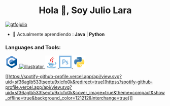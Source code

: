 <h1 align="center">Hola 👋, Soy Julio Lara</h1>


<p align="left"> <a href="https://twitter.com/gtfojulio" target="blank"><img src="https://img.shields.io/twitter/follow/gtfojulio?logo=twitter&style=for-the-badge" alt="gtfojulio" /></a> </p>

- 🌱 Actualmente aprendiendo : **Java** | **Python**

<h3 align="left">Languages and Tools:</h3>
<p align="left"> <a href="https://www.cprogramming.com/" target="_blank" rel="noreferrer"> <img src="https://raw.githubusercontent.com/devicons/devicon/master/icons/c/c-original.svg" alt="c" width="40" height="40"/> </a> <a href="https://www.w3schools.com/cpp/" target="_blank" rel="noreferrer"> <a href="https://www.adobe.com/in/products/illustrator.html" target="_blank" rel="noreferrer"> <img src="https://www.vectorlogo.zone/logos/adobe_illustrator/adobe_illustrator-icon.svg" alt="illustrator" width="40" height="40"/> </a> <a href="https://www.java.com" target="_blank" rel="noreferrer"> <img src="https://raw.githubusercontent.com/devicons/devicon/master/icons/java/java-original.svg" alt="java" width="40" height="40"/> </a> <a href="https://www.photoshop.com/en" target="_blank" rel="noreferrer"> <img src="https://raw.githubusercontent.com/devicons/devicon/master/icons/photoshop/photoshop-line.svg" alt="photoshop" width="40" height="40"/> </a> <a href="https://www.python.org" target="_blank" rel="noreferrer"> <img src="https://raw.githubusercontent.com/devicons/devicon/master/icons/python/python-original.svg" alt="python" width="40" height="40"/> </a> </p>

[[https://spotify-github-profile.vercel.app/api/view.svg?uid=sf36aglb533tseotu9xlcfo0k&redirect=true][https://spotify-github-profile.vercel.app/api/view.svg?uid=sf36aglb533tseotu9xlcfo0k&cover_image=true&theme=compact&show_offline=true&background_color=121212&interchange=true)]]

